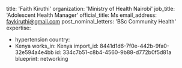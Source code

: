 title: 'Faith Kiruthi'
organization: 'Ministry of Health Nairobi'
job_title: 'Adolescent Health Manager'
official_title: Ms
email_address: faykiruthi@gmail.com
post_nominal_letters: 'BSc Community Health'
expertise:
  - hypertension
country:
  - Kenya
works_in: Kenya
import_id: 8441d1d6-7f0e-442b-9fa0-32e594a4e4bb
id: 334c7b51-c8b4-4560-9b88-d772b0f5d81a
blueprint: networking
